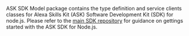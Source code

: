 ASK SDK Model package contains the type definition and service clients classes for Alexa Skills Kit (ASK) Software Development Kit (SDK) for node.js. Please refer to the [main SDK repository](https://github.com/alexa/alexa-skills-kit-sdk-for-nodejs) for guidance on gettings started with the ASK SDK for Node.js.

